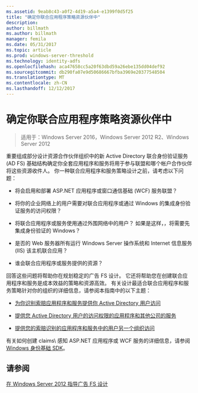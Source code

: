 ```yaml
---
ms.assetid: 9eab8c43-a0f2-4d19-a5a4-e1399f0d5f25
title: "确定你联合应用程序策略资源伙伴中"
description: 
author: billmath
ms.author: billmath
manager: femila
ms.date: 05/31/2017
ms.topic: article
ms.prod: windows-server-threshold
ms.technology: identity-adfs
ms.openlocfilehash: aca47658cc5a20f63dbd59a26ebe135dd04def92
ms.sourcegitcommit: db290fa07e9d50686667bfba3969e20377548504
ms.translationtype: MT
ms.contentlocale: zh-CN
ms.lasthandoff: 12/12/2017
---
```

# <a name="determine-your-federated-application-strategy-in-the-resource-partner"></a>确定你联合应用程序策略资源伙伴中

>适用于：Windows Server 2016，Windows Server 2012 R2、Windows Server 2012

重要组成部分设计资源合作伙伴组织中的新 Active Directory 联合身份验证服务 \(AD FS\) 基础结构确定你全套应用程序和服务将用于参与联盟和哪个帐户合作伙伴将这些资源收件人。 你一种联合应用程序和服务策略设计之前，请考虑以下问题：  
  
-   将会启用和部署 ASP.NET 应用程序或窗口通信基础 \(WCF\) 服务联盟？  
  
-   将你的企业网络上的用户需要对联合应用程序或通过 Windows 的集成身份验证服务的访问权限？  
  
-   将联合应用程序或服务使用通过外围网络中的用户？ 如果是这样，，将需要先集成身份验证的 Windows？  
  
-   是否的 Web 服务器所有运行 Windows Server 操作系统和 Internet 信息服务 \(IIS\) 该主机联合应用？  
  
-   谁会联合应用程序或服务提供的资源？  
  
回答这些问题将帮助你在规划稳定的广告 FS 设计。 它还将帮助您在创建联合应用程序和服务是成本效益的策略和资源高效。 有关设计最适合联合应用程序和服务策略针对你的组织的详细信息，请参阅本指南中的以下主题：  
  
-   [为你识别索赔应用程序和服务提供你 Active Directory 用户访问](Provide-Your-Active-Directory-Users-Access-to-Your-Claims-Aware-Applications-and-Services.md)  
  
-   [提供您 Active Directory 用户的访问权限的应用程序和其他公司的服务](Provide-Your-Active-Directory-Users-Access-to-the-Applications-and-Services-of-Other-Organizations.md)  
  
-   [提供您的索赔识别的应用程序和服务中的用户另一个组织访问](Provide-Users-in-Another-Organization-Access-to-Your-Claims-Aware-Applications-and-Services.md)  
  
有关如何创建 claims\ 感知 ASP.NET 应用程序或 WCF 服务的详细信息，请参阅[Windows 身份基础 SDK](https://go.microsoft.com/fwlink/?LinkId=122266)。  
  
## <a name="see-also"></a>请参阅
[在 Windows Server 2012 指导广告 FS 设计](AD-FS-Design-Guide-in-Windows-Server-2012.md)

